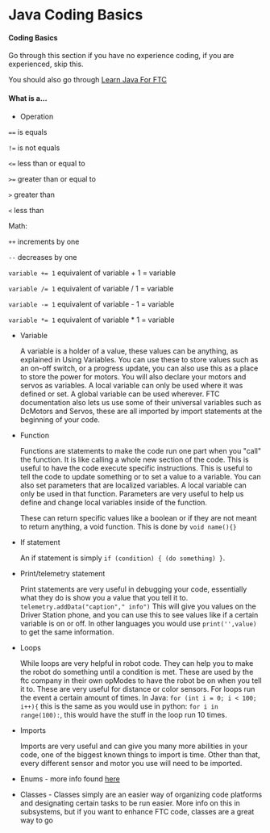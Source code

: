 # Java Coding Basics

#### Coding Basics

Go through this section if you have no experience coding, if you are experienced, skip this.

You should also go through [Learn Java For FTC](https://github.com/alan412/LearnJavaForFTC/blob/master/LearnJavaForFTC.pdf)

#### What is a...

* Operation

`==` is equals

`!=` is not equals

`<=` less than or equal to

`>=` greater than or equal to

`>` greater than

`<` less than

Math:

`++` increments by one

`--` decreases by one

`variable += 1` equivalent of variable + 1 = variable

`variable /= 1` equivalent of variable / 1 = variable

`variable -= 1` equivalent of variable - 1 = variable

`variable *= 1` equivalent of variable \* 1 = variable

*   Variable

    A variable is a holder of a value, these values can be anything, as explained in Using Variables. You can use these to store values such as an on-off switch, or a progress update, you can also use this as a place to store the power for motors. You will also declare your motors and servos as variables. A local variable can only be used where it was defined or set. A global variable can be used wherever. FTC documentation also lets us use some of their universal variables such as DcMotors and Servos, these are all imported by import statements at the beginning of your code.
*   Function

    Functions are statements to make the code run one part when you "call" the function. It is like calling a whole new section of the code. This is useful to have the code execute specific instructions. This is useful to tell the code to update something or to set a value to a variable. You can also set parameters that are localized variables. A local variable can only be used in that function. Parameters are very useful to help us define and change local variables inside of the function.

    These can return specific values like a boolean or if they are not meant to return anything, a void function. This is done by `void name(){}`
*   If statement &#x20;

    An if statement is simply `if (condition) { (do something) }`.
*   Print/telemetry statement

    Print statements are very useful in debugging your code, essentially what they do is show you a value that you tell it to. `telemetry.addData("caption"," info")` This will give you values on the Driver Station phone, and you can use this to see values like if a certain variable is on or off. In other languages you would use `print('',value)` to get the same information.
*   Loops

    While loops are very helpful in robot code. They can help you to make the robot do something until a condition is met. These are used by the ftc company in their own opModes to have the robot be on when you tell it to. These are very useful for distance or color sensors. For loops run the event a certain amount of times. In Java: `for (int i = 0; i < 100; i++){` this is the same as you would use in python: `for i in range(100):`, this would have the stuff in the loop run 10 times.
*   Imports

    Imports are very useful and can give you many more abilities in your code, one of the biggest known things to import is time. Other than that, every different sensor and motor you use will need to be imported.
* Enums - more info found [here](https://gentrified-apps.gitbook.io/statemachineftc)
* Classes - Classes simply are an easier way of organizing code platforms and designating certain tasks to be run easier. More info on this in subsystems, but if you want to enhance FTC code, classes are a great way to go
